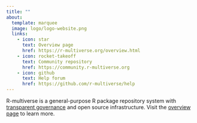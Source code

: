 ```yaml
---
title: ""
about:
  template: marquee
  image: logo/logo-website.png
  links:
    - icon: star
      text: Overview page
      href: https://r-multiverse.org/overview.html
    - icon: rocket-takeoff
      text: Community repository
      href: https://community.r-multiverse.org
    - icon: github
      text: Help forum
      href: https://github.com/r-multiverse/help
---
```


R-multiverse is a general-purpose R package repository system with
[transparent governance](policies.md) and open source infrastructure.
Visit the [overview page](overview.qmd) to learn more.

